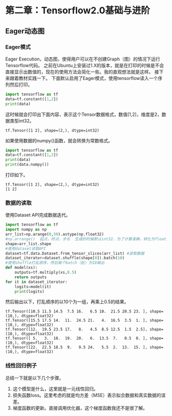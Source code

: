 # 第二章：Tensorflow2.0基础与进阶
## Eager动态图
### Eager模式
Eager Execution，动态图，使得用户可以在不创建Graph（图）的情况下运行Tensorflow代码。
之前在Ubuntu上安装过1.X的版本，就是在打印的时候是不会直接显示出数值的，现在的使用方法会简化一些。我的直观想法就是这样。
接下来跟着教材实践一下。
下面默认启用了Eager模式，使用tensorflow读入一个序列然后打印。
```python
import tensorflow as tf
data=tf.constant([1,2])
print(data)
```
这时候就会打印出下面内容，表示这个Tensor数据格式，数值[1,2]，维度是2，数据类型int32。
```
tf.Tensor([1 2], shape=(2,), dtype=int32)
```
如果使用数据的numpy()函数，就会转换为常数格式。
```python
import tensorflow as tf
data=tf.constant([1,2])
print(data)
print(data.numpy())
```
打印如下。
```
tf.Tensor([1 2], shape=(2,), dtype=int32)
[1 2]
```
### 数据的读取
使用Dataset API完成数据迭代。
```python
import tensorflow as tf
import numpy as np
arr_list=np.arange(0,50).astype(np.float32)
#np.arrange()  起点，终点，步长  生成的时候默认int32，为了计算准确，转化为float32
shape=arr_list.shape
#使用dataset读取API
dataset=tf.data.Dataset.from_tensor_slices(arr_list) #读取数据
dataset_iterator=dataset.shuffle(shape[0]).batch(10)
#使用shuffle打乱顺序，然后每个batch（批）为10输出
def model(xs):
    outputs=tf.multiply(xs,0.5)
    return outputs
for it in dataset_iterator:
    logits=model(it)
    print(logits)
```
然后输出以下，打乱顺序的以10个为一组，再乘上0.5的结果。
```
tf.Tensor([10.5 11.5 14.5  7.5 16.   6.5 10.  21.5 20.5 23. ], shape=(10,), dtype=float32)
tf.Tensor([15.5 17.5 14.  11.  24.5 21.   4.  16.5  3.5  1. ], shape=(10,), dtype=float32)
tf.Tensor([12.  19.5 23.5 17.   8.   4.5  8.5 12.5  1.5  2.5], shape=(10,), dtype=float32)
tf.Tensor([ 5.   3.  18.  19.  20.   6.  13.5  7.   0.5  0. ], shape=(10,), dtype=float32)
tf.Tensor([22.  22.5 18.5  9.   9.5 24.   5.5  2.  13.  15. ], shape=(10,), dtype=float32)
```
### 线性回归例子
总结一下就是以下几个步骤。
1. 这个模型是什么，这里就是一元线性回归。
2. 损失函数loss。这里考虑的就是均方差（MSE）表示拟合数据和真实数据的误差。
3. 梯度函数的更新。直接调用优化器，这个梯度函数我还不是很了解。
